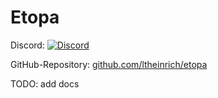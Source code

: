 # Etopa

Discord: [![Discord](https://img.shields.io/discord/694617177717735457)](https://discord.gg/ZWFNBgR)

GitHub-Repository: [github.com/ltheinrich/etopa](https://github.com/ltheinrich/etopa)

TODO: add docs
